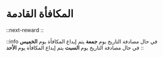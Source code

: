 # المكافأة القادمة

::next-reward
::

::info
في حال مصادفة التاريخ يوم **جمعة** يتم إيداع المكافأة يوم **الخميس**
<br />
في حال مصادفة التاريخ يوم **السبت** يتم إيداع المكافأة يوم **الأحد** 
::
